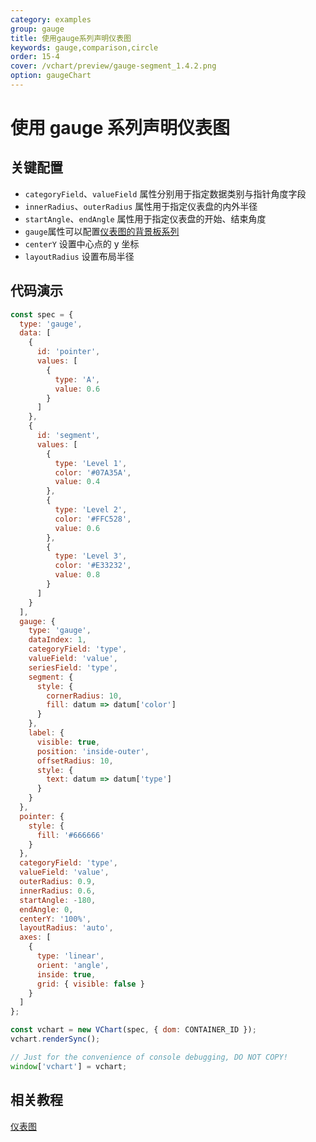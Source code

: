 ```yaml
---
category: examples
group: gauge
title: 使用gauge系列声明仪表图
keywords: gauge,comparison,circle
order: 15-4
cover: /vchart/preview/gauge-segment_1.4.2.png
option: gaugeChart
---
```


# 使用 gauge 系列声明仪表图

## 关键配置

- `categoryField`、`valueField` 属性分别用于指定数据类别与指针角度字段
- `innerRadius`、`outerRadius` 属性用于指定仪表盘的内外半径
- `startAngle`、`endAngle` 属性用于指定仪表盘的开始、结束角度
- `gauge`属性可以配置[仪表图的背景板系列](../../option/gaugeChart#gauge)
- `centerY` 设置中心点的 y 坐标
- `layoutRadius` 设置布局半径

## 代码演示

```javascript livedemo
const spec = {
  type: 'gauge',
  data: [
    {
      id: 'pointer',
      values: [
        {
          type: 'A',
          value: 0.6
        }
      ]
    },
    {
      id: 'segment',
      values: [
        {
          type: 'Level 1',
          color: '#07A35A',
          value: 0.4
        },
        {
          type: 'Level 2',
          color: '#FFC528',
          value: 0.6
        },
        {
          type: 'Level 3',
          color: '#E33232',
          value: 0.8
        }
      ]
    }
  ],
  gauge: {
    type: 'gauge',
    dataIndex: 1,
    categoryField: 'type',
    valueField: 'value',
    seriesField: 'type',
    segment: {
      style: {
        cornerRadius: 10,
        fill: datum => datum['color']
      }
    },
    label: {
      visible: true,
      position: 'inside-outer',
      offsetRadius: 10,
      style: {
        text: datum => datum['type']
      }
    }
  },
  pointer: {
    style: {
      fill: '#666666'
    }
  },
  categoryField: 'type',
  valueField: 'value',
  outerRadius: 0.9,
  innerRadius: 0.6,
  startAngle: -180,
  endAngle: 0,
  centerY: '100%',
  layoutRadius: 'auto',
  axes: [
    {
      type: 'linear',
      orient: 'angle',
      inside: true,
      grid: { visible: false }
    }
  ]
};

const vchart = new VChart(spec, { dom: CONTAINER_ID });
vchart.renderSync();

// Just for the convenience of console debugging, DO NOT COPY!
window['vchart'] = vchart;
```

## 相关教程

[仪表图](link)
